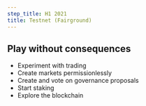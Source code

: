 ```yaml
---
step_title: H1 2021
title: Testnet (Fairground)
---
```


## Play without consequences

- Experiment with trading
- Create markets permissionlessly
- Create and vote on governance proposals
- Start staking
- Explore the blockchain
